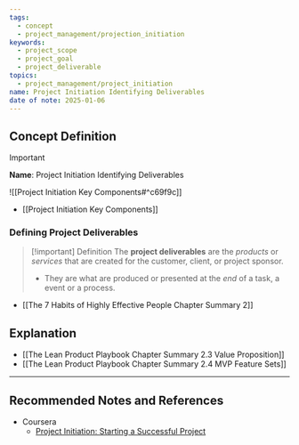 ```yaml
---
tags:
  - concept
  - project_management/projection_initiation
keywords:
  - project_scope
  - project_goal
  - project_deliverable
topics:
  - project_management/project_initiation
name: Project Initiation Identifying Deliverables
date of note: 2025-01-06
---
```


## Concept Definition

>[!important]
>**Name**: Project Initiation Identifying Deliverables

![[Project Initiation Key Components#^c69f9c]]

- [[Project Initiation Key Components]]

### Defining Project Deliverables

>[!important] Definition
>The **project deliverables** are the *products* or *services* that are created for the customer, client, or project sponsor.
>- They are what are produced or presented at the *end* of a task, a event or a process. 

- [[The 7 Habits of Highly Effective People Chapter Summary 2]]












## Explanation




- [[The Lean Product Playbook Chapter Summary 2.3 Value Proposition]]
- [[The Lean Product Playbook Chapter Summary 2.4 MVP Feature Sets]]



-----------
##  Recommended Notes and References

- Coursera
	- [Project Initiation: Starting a Successful Project](https://www.coursera.org/learn/project-initiation-google/home/welcome)